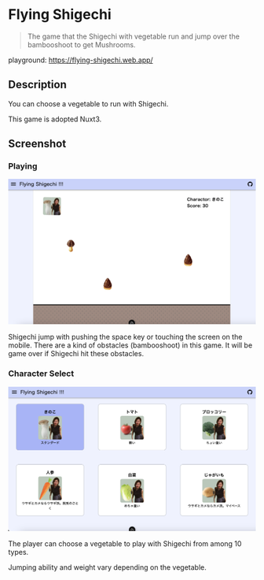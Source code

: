 # Flying Shigechi

> The game that the Shigechi with vegetable run and jump over the bambooshoot to get Mushrooms.

playground: https://flying-shigechi.web.app/

## Description
You can choose a vegetable to run with Shigechi.

This game is adopted Nuxt3.

## Screenshot
### Playing
![Playing](https://github.com/daitasu/daitasu-games/blob/main/packages/flying-shigechi/public/screenshot/game_playing.png)

Shigechi jump with pushing the space key or touching the screen on the mobile.
There are a kind of obstacles (bambooshoot) in this game. It will be game over if Shigechi hit these obstacles.

### Character Select
![character Select](https://github.com/daitasu/daitasu-games/blob/main/packages/flying-shigechi/public/screenshot/charactor_select.png)

The player can choose a vegetable to play with Shigechi from among 10 types.

Jumping ability and weight vary depending on the vegetable.

